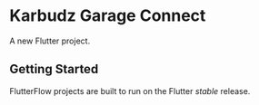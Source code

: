 # Karbudz Garage Connect

A new Flutter project.

## Getting Started

FlutterFlow projects are built to run on the Flutter _stable_ release.
